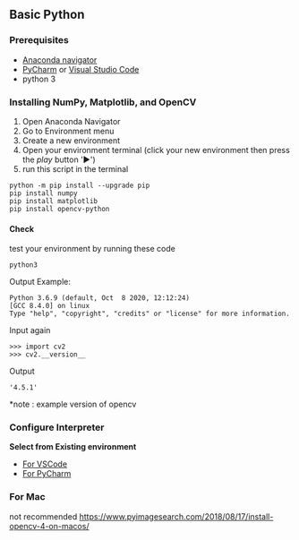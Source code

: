 ## Basic Python

### Prerequisites
- [Anaconda navigator](https://docs.anaconda.com/anaconda/install/windows/)
- [PyCharm](https://www.jetbrains.com/pycharm/download/#section=windows) or [Visual Studio Code](https://code.visualstudio.com/download)
- python 3

### Installing NumPy, Matplotlib, and OpenCV
1. Open Anaconda Navigator
2. Go to Environment menu
3. Create a new environment 
4. Open your environment terminal (click your new environment then press the *play* button '►')
5. run this script in the terminal
```
python -m pip install --upgrade pip
pip install numpy
pip install matplotlib
pip install opencv-python
```

#### Check
test your environment by running these code
```
python3
```
Output Example:
```
Python 3.6.9 (default, Oct  8 2020, 12:12:24) 
[GCC 8.4.0] on linux
Type "help", "copyright", "credits" or "license" for more information.
```
Input again
```
>>> import cv2
>>> cv2.__version__
```

Output
```
'4.5.1'
```
*note : example version of opencv

### Configure Interpreter
**Select from Existing environment**
- [For VSCode](https://code.visualstudio.com/docs/python/environments)
- [For PyCharm](https://docs.anaconda.com/anaconda/user-guide/tasks/pycharm) 

### For Mac
not recommended
https://www.pyimagesearch.com/2018/08/17/install-opencv-4-on-macos/
